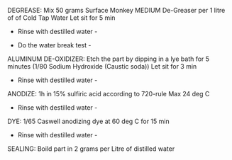 DEGREASE:
Mix 50 grams Surface Monkey MEDIUM De-Greaser per 1 litre of of Cold Tap Water
Let sit for 5 min

- Rinse with destilled water - 

- Do the water break test -

ALUMINUM DE-OXIDIZER:
Etch the part by dipping in a lye bath for 5 minutes (1/80 Sodium Hydroxide (Caustic soda))
Let sit for 3 min

- Rinse with destilled water - 

ANODIZE:
1h in 15% sulfiric acid according to 720-rule
Max 24 deg C

- Rinse with destilled water - 

DYE:
1/65 Caswell anodizing dye at 60 deg C for 15 min

- Rinse with destilled water -

SEALING:
Boild part in 2 grams  per Litre of distilled water
